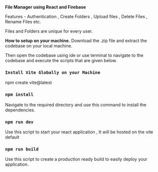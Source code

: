 **File Manager using React and Firebase**

Features - Authentication , Create Folders , Upload files , Delete Files , Rename Files etc.

Files and Folders are unique for every user.

**How to setup on your machine.**
Download the .zip file and extract the codebase on your local machine.

Then open the codebase using ide or use terminal to navigate to the codebase and execute the scripts that are given below.


### `Install Vite Globally on your Machine`

npm create vite@latest

 

### `npm install`

Navigate to the required directory and use this command to install the dependencies.

### `npm run dev`

Use this script to start your react application , It will be hosted on the vite default [](http://localhost:5173/)

### `npm run build`

Use this script to create a production ready build to easily deploy your application.
